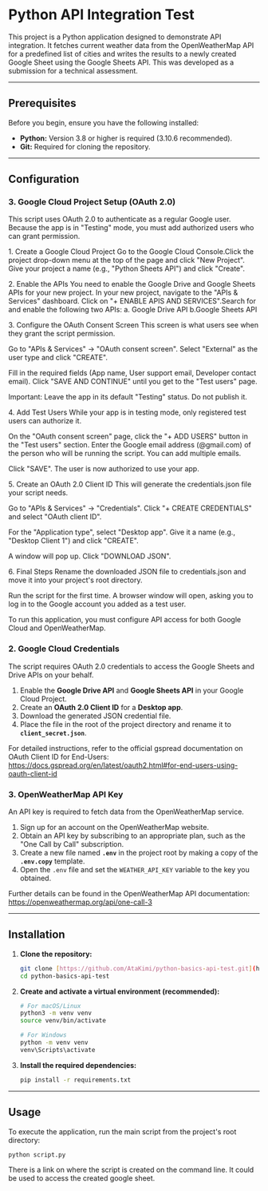 # Python API Integration Test

This project is a Python application designed to demonstrate API integration. It fetches current weather data from the OpenWeatherMap API for a predefined list of cities and writes the results to a newly created Google Sheet using the Google Sheets API. This was developed as a submission for a technical assessment.

---

## Prerequisites

Before you begin, ensure you have the following installed:

- **Python:** Version 3.8 or higher is required (3.10.6 recommended).
- **Git:** Required for cloning the repository.

---

## Configuration

### 3. Google Cloud Project Setup (OAuth 2.0)
 
​This script uses OAuth 2.0 to authenticate as a regular Google user. Because the app is in "Testing" mode, you must add authorized users who can grant permission.

​1. Create a Google Cloud Project
​Go to the Google Cloud Console. ​Click the project drop-down menu at the top of the page and click "New Project". ​Give your project a name (e.g., "Python Sheets API") and click "Create".

​2. Enable the APIs
​You need to enable the Google Drive and Google Sheets APIs for your new project. ​In your new project, navigate to the "APIs & Services" dashboard. ​Click on "+ ENABLE APIS AND SERVICES".
​Search for and enable the following two APIs:
a. ​Google Drive API
b. ​Google Sheets API

​3. Configure the OAuth Consent Screen
​This screen is what users see when they grant the script permission.

​Go to "APIs & Services" -> "OAuth consent screen".
​Select "External" as the user type and click "CREATE".

​Fill in the required fields (App name, User support email, Developer contact email).
​Click "SAVE AND CONTINUE" until you get to the "Test users" page.

​Important: Leave the app in its default "Testing" status. Do not publish it.

​4. Add Test Users
​While your app is in testing mode, only registered test users can authorize it.

​On the "OAuth consent screen" page, click the "+ ADD USERS" button in the "Test users" section.
​Enter the Google email address (@gmail.com) of the person who will be running the script. You can add multiple emails.

​Click "SAVE". The user is now authorized to use your app.

​5. Create an OAuth 2.0 Client ID
​This will generate the credentials.json file your script needs.

​Go to "APIs & Services" -> "Credentials".
​Click "+ CREATE CREDENTIALS" and select "OAuth client ID".

​For the "Application type", select "Desktop app".
​Give it a name (e.g., "Desktop Client 1") and click "CREATE".

​A window will pop up. Click "DOWNLOAD JSON".

​6. Final Steps
​Rename the downloaded JSON file to credentials.json and move it into your project's root directory.

​Run the script for the first time. A browser window will open, asking you to log in to the Google account you added as a test user.

To run this application, you must configure API access for both Google Cloud and OpenWeatherMap.

### 2. Google Cloud Credentials

The script requires OAuth 2.0 credentials to access the Google Sheets and Drive APIs on your behalf.

1.  Enable the **Google Drive API** and **Google Sheets API** in your Google Cloud Project.
2.  Create an **OAuth 2.0 Client ID** for a **Desktop app**.
3.  Download the generated JSON credential file.
4.  Place the file in the root of the project directory and rename it to **`client_secret.json`**.

For detailed instructions, refer to the official gspread documentation on OAuth Client ID for End-Users: https://docs.gspread.org/en/latest/oauth2.html#for-end-users-using-oauth-client-id

### 3. OpenWeatherMap API Key

An API key is required to fetch data from the OpenWeatherMap service.

1.  Sign up for an account on the OpenWeatherMap website.
2.  Obtain an API key by subscribing to an appropriate plan, such as the "One Call by Call" subscription.
3.  Create a new file named **`.env`** in the project root by making a copy of the **`.env.copy`** template.
4.  Open the `.env` file and set the `WEATHER_API_KEY` variable to the key you obtained.

Further details can be found in the OpenWeatherMap API documentation: https://openweathermap.org/api/one-call-3

---

## Installation

1.  **Clone the repository:**
    ```bash
    git clone [https://github.com/AtaKimi/python-basics-api-test.git](https://github.com/AtaKimi/python-basics-api-test.git)
    cd python-basics-api-test
    ```
2.  **Create and activate a virtual environment (recommended):**

    ```bash
    # For macOS/Linux
    python3 -m venv venv
    source venv/bin/activate

    # For Windows
    python -m venv venv
    venv\Scripts\activate
    ```

3.  **Install the required dependencies:**
    ```bash
    pip install -r requirements.txt
    ```

---

## Usage

To execute the application, run the main script from the project's root directory:

```bash
python script.py
```

There is a link on where the script is created on the command line. It could be used to access the created google sheet.
